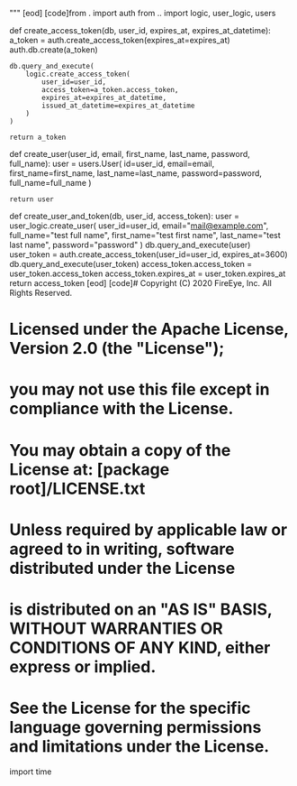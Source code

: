 
"""
[eod] [code]from . import auth
from .. import logic, user_logic, users


def create_access_token(db, user_id, expires_at, expires_at_datetime):
    a_token = auth.create_access_token(expires_at=expires_at)
    auth.db.create(a_token)

    db.query_and_execute(
        logic.create_access_token(
            user_id=user_id,
            access_token=a_token.access_token,
            expires_at=expires_at_datetime,
            issued_at_datetime=expires_at_datetime
        )
    )

    return a_token


def create_user(user_id, email, first_name, last_name, password,
                full_name):
    user = users.User(
        id=user_id,
        email=email,
        first_name=first_name,
        last_name=last_name,
        password=password,
        full_name=full_name
    )

    return user


def create_user_and_token(db, user_id, access_token):
    user = user_logic.create_user(
        user_id=user_id,
        email="mail@example.com",
        full_name="test full name",
        first_name="test first name",
        last_name="test last name",
        password="password"
    )
    db.query_and_execute(user)
    user_token = auth.create_access_token(user_id=user_id, expires_at=3600)
    db.query_and_execute(user_token)
    access_token.access_token = user_token.access_token
    access_token.expires_at = user_token.expires_at
    return access_token
[eod] [code]# Copyright (C) 2020 FireEye, Inc. All Rights Reserved.
# Licensed under the Apache License, Version 2.0 (the "License");
#  you may not use this file except in compliance with the License.
# You may obtain a copy of the License at: [package root]/LICENSE.txt
# Unless required by applicable law or agreed to in writing, software distributed under the License
#  is distributed on an "AS IS" BASIS, WITHOUT WARRANTIES OR CONDITIONS OF ANY KIND, either express or implied.
# See the License for the specific language governing permissions and limitations under the License.
import time

